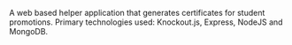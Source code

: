 A web based helper application that generates certificates for student promotions. Primary technologies used: Knockout.js, Express, NodeJS and MongoDB.
